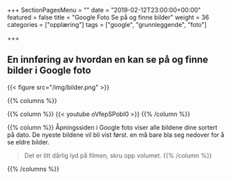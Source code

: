 +++
SectionPagesMenu = ""
date = "2019-02-12T23:00:00+00:00"
featured = false
title = "Google Foto Se på og finne bilder"
weight = 36
categories = ["opplæring"]
tags = ["google", "grunnleggende", "foto"]

+++
## En innføring av hvordan en kan se på og finne bilder i Google foto

{{< figure src="/img/bilder.png"  >}}

{{% columns %}}

{{% column %}}
{{< youtube oVfepSPobI0 >}}
{{% /column %}}

{{% column %}}
Åpningssiden i Google foto viser alle bildene dine sortert på dato. De nyeste bildene vil bli vist først. en må bare bla seg nedover for å se eldre bilder.


> Det er litt dårlig lyd på filmen, skru opp volumet.
{{% /column %}}

{{% /columns %}}